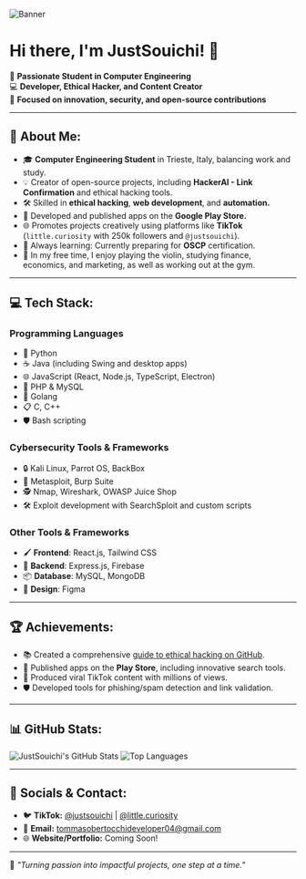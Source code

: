 ![Banner](https://i.pinimg.com/736x/48/06/28/4806281eb51778bda242a5bb90284a97.jpg)

# Hi there, I'm JustSouichi! 👋

🚀 **Passionate Student in Computer Engineering**  
💻 **Developer, Ethical Hacker, and Content Creator**  
🎯 **Focused on innovation, security, and open-source contributions**

---

## 🌟 About Me:

- 🎓 **Computer Engineering Student** in Trieste, Italy, balancing work and study.
- 💡 Creator of open-source projects, including **HackerAI - Link Confirmation** and ethical hacking tools.
- 🛠️ Skilled in **ethical hacking**, **web development**, and **automation.**
- 📱 Developed and published apps on the **Google Play Store.**
- 🌐 Promotes projects creatively using platforms like **TikTok** (`little.curiosity` with 250k followers and `@justsouichi`).
- 🧠 Always learning: Currently preparing for **OSCP** certification.
- 🎻 In my free time, I enjoy playing the violin, studying finance, economics, and marketing, as well as working out at the gym.

---

## 💻 Tech Stack:

### **Programming Languages**
- 🐍 Python  
- ☕ Java (including Swing and desktop apps)  
- 🌐 JavaScript (React, Node.js, TypeScript, Electron)  
- 💾 PHP & MySQL  
- 🚀 Golang  
- 📋 C, C++  
- 🛡️ Bash scripting

### **Cybersecurity Tools & Frameworks**
- 🔒 Kali Linux, Parrot OS, BackBox  
- 📜 Metasploit, Burp Suite  
- 🕵️ Nmap, Wireshark, OWASP Juice Shop  
- 🛠️ Exploit development with SearchSploit and custom scripts

### **Other Tools & Frameworks**
- 🖌️ **Frontend**: React.js, Tailwind CSS  
- 🔧 **Backend**: Express.js, Firebase  
- 📦 **Database**: MySQL, MongoDB  
- 🎨 **Design**: Figma

---

## 🏆 Achievements:

- 📚 Created a comprehensive [guide to ethical hacking on GitHub](https://github.com/JustSouichi/ethical-hacking-guida-completa).
- 🌟 Published apps on the **Play Store**, including innovative search tools.
- 🎥 Produced viral TikTok content with millions of views.
- 🛡️ Developed tools for phishing/spam detection and link validation.

---

## 📊 GitHub Stats:

![JustSouichi's GitHub Stats](https://github-readme-stats.vercel.app/api?username=JustSouichi&show_icons=true&theme=radical)
![Top Languages](https://github-readme-stats.vercel.app/api/top-langs/?username=JustSouichi&layout=compact&theme=radical)

---

## 🌌 Socials & Contact:

- 🐦 **TikTok:** [@justsouichi](https://www.tiktok.com/@justsouichi) | [@little.curiosity](https://www.tiktok.com/@little.curiosity)  
- 📧 **Email:** tommasobertocchideveloper04@gmail.com  
- 🌐 **Website/Portfolio:** Coming Soon!

---

🌟 _"Turning passion into impactful projects, one step at a time."_
